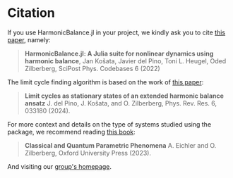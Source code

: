 # Citation

If you use HarmonicBalance.jl in your project, we kindly ask you to cite [this paper](https://doi.org/10.21468/SciPostPhysCodeb.6), namely:
> **HarmonicBalance.jl: A Julia suite for nonlinear dynamics using harmonic balance**,
> Jan Košata, Javier del Pino, Toni L. Heugel, Oded Zilberberg,
> SciPost Phys. Codebases 6 (2022) 

The limit cycle finding algorithm is based on the work of [this paper](https://doi.org/10.1103/PhysRevResearch.6.033180):
> **Limit cycles as stationary states of an extended harmonic balance ansatz**
> J. del Pino, J. Košata, and O. Zilberberg, 
> Phys. Rev. Res. 6, 033180 (2024).

For more context and details on the type of systems studied using the package, we recommend reading [this book](https://global.oup.com/academic/product/classical-and-quantum-parametric-phenomena-9780192862709?cc=de&lang=en&):
> **Classical and Quantum Parametric Phenomena**
> A. Eichler and O. Zilberberg, 
> Oxford University Press (2023).

And visiting our [group's homepage](https://www.zilberberg.uni-konstanz.de/home/index.php?id=intro).
